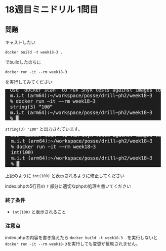 # 18週目ミニドリル 1問目

## 問題

キャストしたい

```
docker build -t week18-3 .
```

でbuildしたのちに

```
docker run -it --rm week18-3
```

を実行してみてください

![picture 7](./images/be4743a09745af4ace64cb82958b38ffc6ee5deb25f9e62f0e8fc0e226a6dbcc.png)  

 `string(3) "100"` と出力されています。

![picture 8](./images/fb6e372bda3fe0caa3cdea3f17695fa01120a79ed9b844eab45eaf9e78ec7aef.png)  

上記のように `int(100)` と表示されるように修正してください

index.phpの5行目の `?` 部分に適切なphpの処理を書いてください

### 終了条件
- `int(100)` と表示されること

### 注意点

index.phpの内容を書き換えたら `docker build -t week18-3 .`を実行しないと `docker run -it --rm week18-3`を実行しても変更が反映されません。
